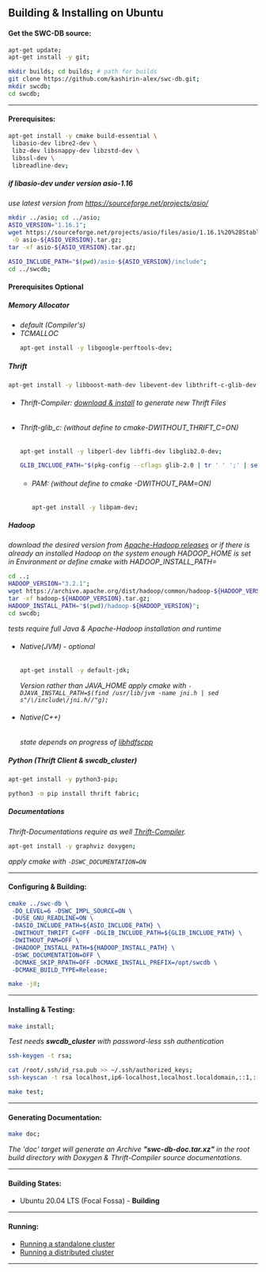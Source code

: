 ## Building & Installing on Ubuntu

#### Get the SWC-DB source:
```bash
apt-get update;
apt-get install -y git;

```

```bash
mkdir builds; cd builds; # path for builds
git clone https://github.com/kashirin-alex/swc-db.git;
mkdir swcdb; 
cd swcdb;

```

***

#### Prerequisites:
```bash
apt-get install -y cmake build-essential \
 libasio-dev libre2-dev \
 libz-dev libsnappy-dev libzstd-dev \
 libssl-dev \
 libreadline-dev;

```

##### if libasio-dev under version asio-1.16
_use latest version from https://sourceforge.net/projects/asio/_
```bash
mkdir ../asio; cd ../asio;
ASIO_VERSION="1.16.1";
wget https://sourceforge.net/projects/asio/files/asio/1.16.1%20%28Stable%29/asio-${ASIO_VERSION}.tar.gz/download \
 -O asio-${ASIO_VERSION}.tar.gz;
tar -xf asio-${ASIO_VERSION}.tar.gz;

ASIO_INCLUDE_PATH="$(pwd)/asio-${ASIO_VERSION}/include";
cd ../swcdb;

```

#### Prerequisites Optional

##### Memory Allocator
   * _default (Compiler's)_
   * _TCMALLOC_
     ```bash
     apt-get install -y libgoogle-perftools-dev; 

     ```

##### Thrift
```bash
apt-get install -y libboost-math-dev libevent-dev libthrift-c-glib-dev libthrift-dev; 

```
   * ###### _Thrift-Compiler: [download & install](https://thrift.apache.org/download) to generate new Thrift Files_

   * ###### _Thrift-glib_c_: (without define to cmake-DWITHOUT_THRIFT_C=ON)
     ```bash
     apt-get install -y libperl-dev libffi-dev libglib2.0-dev; 

     ```
     ```bash
     GLIB_INCLUDE_PATH="$(pkg-config --cflags glib-2.0 | tr ' ' ';' | sed 's/-I//g' )";

     ```

     * ###### _PAM_: (without define to cmake -DWITHOUT_PAM=ON)
       ```bash
       apt-get install -y libpam-dev;

       ```


##### Hadoop    
_download the desired version from [Apache-Hadoop releases](https://hadoop.apache.org/releases.html)
or if there is already an installed Hadoop on the system enough HADOOP_HOME is set in Environment or define cmake with HADOOP_INSTALL_PATH=_
```bash
cd ..;
HADOOP_VERSION="3.2.1";
wget https://archive.apache.org/dist/hadoop/common/hadoop-${HADOOP_VERSION}/hadoop-${HADOOP_VERSION}.tar.gz
tar -xf hadoop-${HADOOP_VERSION}.tar.gz;
HADOOP_INSTALL_PATH="$(pwd)/hadoop-${HADOOP_VERSION}";
cd swcdb;

```
_tests require full Java & Apache-Hadoop installation and runtime_

   * ###### Native(JVM) - optional
     ```bash
     apt-get install -y default-jdk;

     ```
     _Version rather than JAVA_HOME apply cmake with `-DJAVA_INSTALL_PATH=$(find /usr/lib/jvm -name jni.h | sed s"/\/include\/jni.h//"g);`_

   * ###### Native(C++)
     _state depends on progress of [libhdfscpp](https://github.com/apache/hadoop/tree/trunk/hadoop-hdfs-project/hadoop-hdfs-native-client/src/main/native/libhdfspp)_


##### Python (Thrift Client & swcdb_cluster)
```bash
apt-get install -y python3-pip;

```
```bash
python3 -m pip install thrift fabric;

```

##### Documentations
_Thrift-Documentations require as well [Thrift-Compiler](https://github.com/kashirin-alex/swc-db/wiki/Building-&-Installing--on-Ubuntu#thrift-compiler-download--install-to-generate-new-thrift-files)._
```bash
apt-get install -y graphviz doxygen;

```
_apply cmake with `-DSWC_DOCUMENTATION=ON`_
***

#### Configuring & Building:

```cmake
cmake ../swc-db \
 -DO_LEVEL=6 -DSWC_IMPL_SOURCE=ON \
 -DUSE_GNU_READLINE=ON \
 -DASIO_INCLUDE_PATH=${ASIO_INCLUDE_PATH} \
 -DWITHOUT_THRIFT_C=OFF -DGLIB_INCLUDE_PATH=${GLIB_INCLUDE_PATH} \
 -DWITHOUT_PAM=OFF \
 -DHADOOP_INSTALL_PATH=${HADOOP_INSTALL_PATH} \
 -DSWC_DOCUMENTATION=OFF \
 -DCMAKE_SKIP_RPATH=OFF -DCMAKE_INSTALL_PREFIX=/opt/swcdb \
 -DCMAKE_BUILD_TYPE=Release;

```

```bash
make -j8;

```


***

#### Installing & Testing: 
```bash
make install;

```


_Test needs **swcdb_cluster** with password-less ssh authentication_
```bash
ssh-keygen -t rsa;
```
```bash
cat /root/.ssh/id_rsa.pub >> ~/.ssh/authorized_keys;
ssh-keyscan -t rsa localhost,ip6-localhost,localhost.localdomain,::1,::,127.0.0.1 >> ~/.ssh/known_hosts;
```

```bash
make test;

```

***

#### Generating Documentation: 
```bash
make doc;

```
_The 'doc' target will generate an Archive **"swc-db-doc.tar.xz"** in the root build directory with Doxygen & Thrift-Compiler source documentations._

***

#### Building States:

 * Ubuntu 20.04 LTS (Focal Fossa) - **Building**

***

#### Running:

 * [Running a standalone cluster](https://github.com/kashirin-alex/swc-db/wiki/Running-a-standalone-cluster)
 * [Running a distributed cluster](https://github.com/kashirin-alex/swc-db/wiki/Running-a-distributed-cluster)

***

